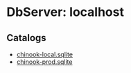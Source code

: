 # DbServer: localhost

## Catalogs

- [chinook-local.sqlite](catalogs/chinook-local)
- [chinook-prod.sqlite](catalogs/chinook-prod)
